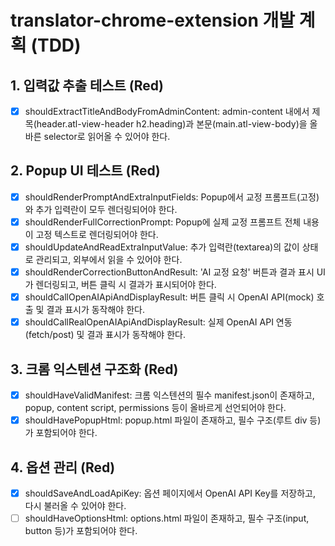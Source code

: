 # translator-chrome-extension 개발 계획 (TDD)

## 1. 입력값 추출 테스트 (Red)

- [x] shouldExtractTitleAndBodyFromAdminContent: admin-content 내에서 제목(header.atl-view-header h2.heading)과 본문(main.atl-view-body)을 올바른 selector로 읽어올 수 있어야 한다.

## 2. Popup UI 테스트 (Red)

- [x] shouldRenderPromptAndExtraInputFields: Popup에서 교정 프롬프트(고정)와 추가 입력란이 모두 렌더링되어야 한다.
- [x] shouldRenderFullCorrectionPrompt: Popup에 실제 교정 프롬프트 전체 내용이 고정 텍스트로 렌더링되어야 한다.
- [x] shouldUpdateAndReadExtraInputValue: 추가 입력란(textarea)의 값이 상태로 관리되고, 외부에서 읽을 수 있어야 한다.
- [x] shouldRenderCorrectionButtonAndResult: 'AI 교정 요청' 버튼과 결과 표시 UI가 렌더링되고, 버튼 클릭 시 결과가 표시되어야 한다.
- [x] shouldCallOpenAIApiAndDisplayResult: 버튼 클릭 시 OpenAI API(mock) 호출 및 결과 표시가 동작해야 한다.
- [x] shouldCallRealOpenAIApiAndDisplayResult: 실제 OpenAI API 연동(fetch/post) 및 결과 표시가 동작해야 한다.

## 3. 크롬 익스텐션 구조화 (Red)

- [x] shouldHaveValidManifest: 크롬 익스텐션의 필수 manifest.json이 존재하고, popup, content script, permissions 등이 올바르게 선언되어야 한다.
- [x] shouldHavePopupHtml: popup.html 파일이 존재하고, 필수 구조(루트 div 등)가 포함되어야 한다.

## 4. 옵션 관리 (Red)

- [x] shouldSaveAndLoadApiKey: 옵션 페이지에서 OpenAI API Key를 저장하고, 다시 불러올 수 있어야 한다.
- [ ] shouldHaveOptionsHtml: options.html 파일이 존재하고, 필수 구조(input, button 등)가 포함되어야 한다.

